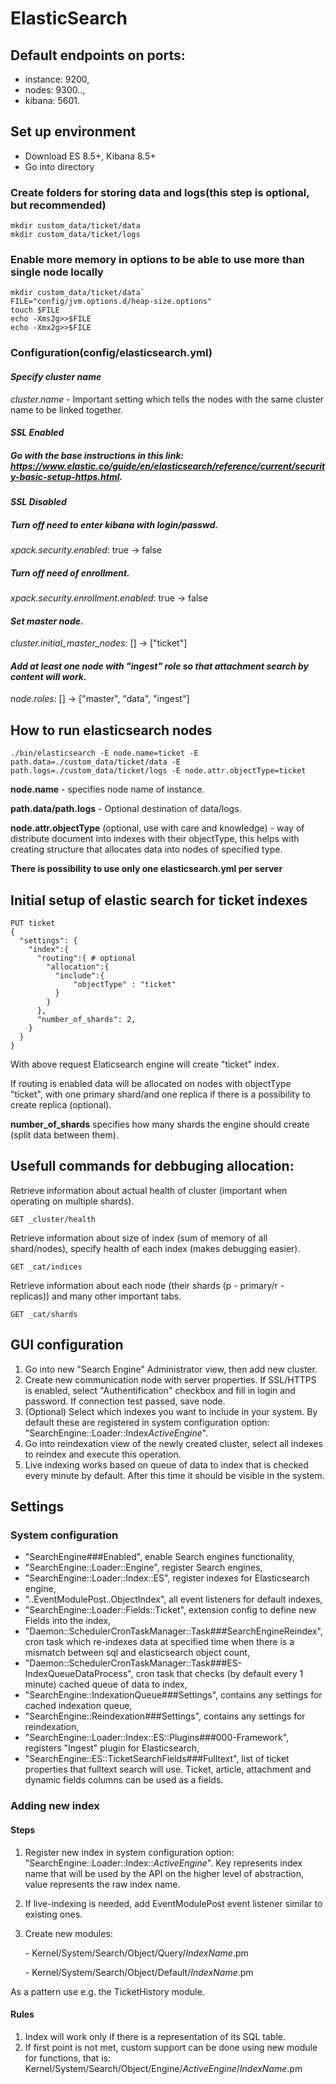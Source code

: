 # ElasticSearch

## Default endpoints on ports:
- instance: 9200,
-	nodes: 9300..,
- kibana: 5601.

## Set up environment
- Download ES 8.5+, Kibana 8.5+
- Go into directory

### Create folders for storing data and logs(this step is optional, but recommended)
```
mkdir custom_data/ticket/data
mkdir custom_data/ticket/logs
```

### Enable more memory in options to be able to use more than single node locally
```
mkdir custom_data/ticket/data`
FILE="config/jvm.options.d/heap-size.options"
touch $FILE
echo -Xms2g>>$FILE
echo -Xmx2g>>$FILE
```

### Configuration(**config/elasticsearch.yml**)

#### *Specify cluster name*
*cluster.name* - Important setting which tells the nodes with the same cluster name to be linked together.

#### *SSL Enabled*

##### Go with the base instructions in this link: https://www.elastic.co/guide/en/elasticsearch/reference/current/security-basic-setup-https.html.

#### *SSL Disabled*

##### *Turn off need to enter kibana with login/passwd.*
*xpack.security.enabled*: true -> false

##### *Turn off need of enrollment.*
*xpack.security.enrollment.enabled*: true -> false

#### *Set master node.*
*cluster.initial_master_nodes*: [] -> ["ticket"]

#### *Add at least one node with "ingest" role so that attachment search by content will work.*
*node.roles*: [] -> ["master", "data", "ingest"]

## How to run elasticsearch nodes

`./bin/elasticsearch -E node.name=ticket -E path.data=./custom_data/ticket/data -E path.logs=./custom_data/ticket/logs -E node.attr.objectType=ticket`

**node.name** - specifies node name of instance.

**path.data/path.logs** - Optional destination of data/logs.

**node.attr.objectType** (optional, use with care and knowledge) - way of distribute document into indexes with their objectType, this helps with creating structure that allocates data into nodes of specified type.

**There is possibility to use only one elasticsearch.yml per server**


## Initial setup of elastic search for ticket indexes

```
PUT ticket
{
  "settings": {
    "index":{
      "routing":{ # optional
        "allocation":{
          "include":{
              "objectType" : "ticket"
          }
        }
      },
      "number_of_shards": 2,
    }
  }
}
```
With above request Elaticsearch engine will create "ticket" index.

If routing is enabled data will be allocated on nodes with objectType "ticket", with one primary shard/and one replica if there is a possibility to create replica (optional).

**number_of_shards** specifies how many shards the engine should create (split data between them).

## Usefull commands for debbuging allocation:

Retrieve information about actual health of cluster (important when operating on multiple shards).

`GET _cluster/health`

Retrieve information about size of index (sum of memory of all shard/nodes), specify health of each index (makes debugging easier).

`GET _cat/indices`

Retrieve information about each node (their shards (p - primary/r - replicas)) and many other important tabs.

`GET _cat/shards`

## GUI configuration

1. Go into new "Search Engine" Administrator view, then add new cluster.
2. Create new communication node with server properties. If SSL/HTTPS is enabled, select "Authentification" checkbox and fill in login and password. If connection test passed, save node.
3. (Optional) Select which indexes you want to include in your system. By default these are registered in system configuration option: "SearchEngine::Loader::Index*ActiveEngine*".
4. Go into reindexation view of the newly created cluster, select all indexes to reindex and execute this operation.
5. Live indexing works based on queue of data to index that is checked every minute by default. After this time it should be visible in the system.

## Settings

### System configuration

- "SearchEngine###Enabled", enable Search engines functionality,
- "SearchEngine::Loader::Engine", register Search engines,
- "SearchEngine::Loader::Index::ES", register indexes for Elasticsearch engine,
- "..EventModulePost..ObjectIndex", all event listeners for default indexes,
- "SearchEngine::Loader::Fields::Ticket", extension config to define new Fields into the index,
- "Daemon::SchedulerCronTaskManager::Task###SearchEngineReindex", cron task which re-indexes data at specified time when there is a mismatch between sql and elasticsearch object count,
- "Daemon::SchedulerCronTaskManager::Task###ES-IndexQueueDataProcess", cron task that checks (by default every 1 minute) cached queue of data to index,
- "SearchEngine::IndexationQueue###Settings", contains any settings for cached indexation queue,
- "SearchEngine::Reindexation###Settings", contains any settings for reindexation,
- "SearchEngine::Loader::Index::ES::Plugins###000-Framework", registers "Ingest" plugin for Elasticsearch,
- "SearchEngine::ES::TicketSearchFields###Fulltext", list of ticket properties that fulltext search will use. Ticket, article, attachment and dynamic fields columns can be used as a fields.

### Adding new index

#### Steps

1. Register new index in system configuration option: "SearchEngine::Loader::Index::*ActiveEngine*". Key represents index name that will be used by the API on the higher level of abstraction, value represents the raw index name.
2. If live-indexing is needed, add EventModulePost event listener similar to existing ones.
3. Create new modules:

    \- Kernel/System/Search/Object/Query/*IndexName*.pm

    \- Kernel/System/Search/Object/Default/*IndexName*.pm

As a pattern use e.g. the TicketHistory module.

#### Rules

1. Index will work only if there is a representation of its SQL table.
2. If first point is not met, custom support can be done using new module for functions, that is: Kernel/System/Search/Object/Engine/*ActiveEngine*/*IndexName*.pm
